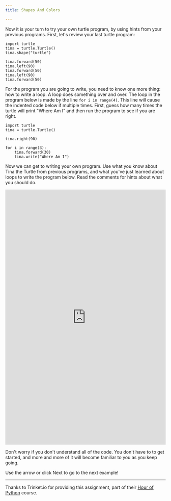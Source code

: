 ```yaml
---
title: Shapes And Colors

---
```



Now it is your turn to try your own turtle program, by using hints from your previous programs. First, let's review your last turtle program: 

```python.run:height=400  
import turtle
tina = turtle.Turtle()
tina.shape("turtle")

tina.forward(50)
tina.left(90)
tina.forward(50)
tina.left(90)
tina.forward(50)
```

For the program you are going to write, you need to know one more thing: how to write a loop. A loop does something over and over. The loop in the program below is made by the line ``for i in range(4)``. This line will cause the indented code below if multiple times. First, guess how many times the turtle will print "Where Am I"
and then run the program to see if you are right.

```python.run:height=400 
import turtle
tina = turtle.Turtle()

tina.right(90)

for i in range(3):
    tina.forward(30)
    tina.write("Where Am I")
```

Now we can get to writing your own program. Use what you know about Tina the Turtle from previous programs, and what you've just learned about loops to write the program below. Read the comments for hints about what you should do. 

<iframe width="100%" height="800" src="https://trinket.io/tools/1.0/jekyll/embed/python#code=import%20turtle%0A%0A%0Awindow%20%3D%20turtle.Screen%28%29%0Awindow.bgcolor%28%27white%27%29%0A%0A%23%20This%20code%20makes%20a%20new%20Turtle.%20Pick%20a%20new%20%0A%23%20name%20for%20the%20turtle%0Amy_turtle%20%3D%20turtle.Turtle%28%29%0A%0A%23%20Make%20your%20turtle%27s%20shape%20%27turtle%27%2C%20.shape%28%27turtle%27%29%0A%0A%23%20Set%20your%20turtle%27s%20speed%20using%20.speed%282%29%0A%0A%23%20Set%20your%20turtle%27s%20color%20using%20.color%28%27green%27%29%20%0A%23%20and%20.pencolor%28%27blue%27%29%0A%0A%23%20Move%20your%20turtle%20forward%20using%20.forward%28100%29%0A%23%20TEST%20%20%20%20Did%20your%20turtle%20move%20forward%3F%0A%0A%23%20Move%20your%20turtle%20left%20or%20right%20using%20.left%2890%29%20%0A%23%20or%20.right%2890%29%0A%0A%23%20Now%20put%20the%20forward%20and%20left/right%20code%20into%20a%20for%20%0A%23%20loop%20to%20repeat%204%20times.%0A%23%20TEST%20%20%20%20Did%20your%20turtle%20draw%20a%20square%3F%0A%0A%23%20Move%20your%20turtle%20to%20a%20new%20place%20on%20the%20screen%20using%20.goto%28x%2C%20y%29%0A%23%20x%3D0%20and%20y%3D0%20is%20the%20center%20of%20the%20screen%0A%0A%23%20Have%20your%20turtle%20draw%20a%20circle%20using%20.circle%28radius%2C%20steps%3D30%29%0A%23%20TEST%20%20%20%20Did%20your%20turtle%20draw%20a%20circle%3F%0A%0A%23%20Add%20color%20to%20your%20shape%20by%20adding%20.begin_fill%28%29%20%0A%23%20before%20drawing%20the%20circle%0A%23%20and%20.end_fill%28%29%20below%0A%0A%23%20Draw%203%20more%20shapes%20with%20different%20fill%20colors%21%0A%0A%23%20%3D%3D%3D%3D%3D%3D%3D%3D%3D%3D%3D%3D%3D%3D%3D%3D%3D%3D%3D%3D%3D%20DO%20NOT%20EDIT%20THE%20CODE%20BELOW%20%3D%3D%3D%3D%3D%3D%3D%3D%3D%3D%3D%3D%3D%3D%3D%3D%3D%3D%3D%3D%3D%3D%3D%3D%3D%3D%3D%3D%0Aturtle.done%28%29" frameborder="0" marginwidth="0" marginheight="0" allowfullscreen></iframe>

Don't worry if you don't understand all of the code.  You don't have to to get started, and more and more of it will become familiar to you as you keep going.

Use the arrow or click Next to go to the next example!

---

Thanks to Trinket.io for providing this assignment, 
part of their [Hour of Python](https://hourofpython.com/a-visual-introduction-to-python/) 
course.
